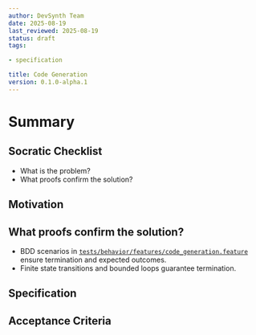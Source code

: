 ```yaml
---
author: DevSynth Team
date: 2025-08-19
last_reviewed: 2025-08-19
status: draft
tags:

- specification

title: Code Generation
version: 0.1.0-alpha.1
---
```


<!--
Required metadata fields:
- author: document author
- date: creation date
- last_reviewed: last review date
- status: draft | review | published
- tags: search keywords
- title: short descriptive name
- version: specification version
-->

# Summary

## Socratic Checklist
- What is the problem?
- What proofs confirm the solution?

## Motivation

## What proofs confirm the solution?
- BDD scenarios in [`tests/behavior/features/code_generation.feature`](../../tests/behavior/features/code_generation.feature) ensure termination and expected outcomes.
- Finite state transitions and bounded loops guarantee termination.


## Specification

## Acceptance Criteria
